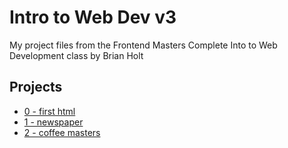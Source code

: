# Intro to Web Dev v3

My project files from the Frontend Masters Complete Into to Web Development class by Brian Holt

## Projects

- [0 - first html](./0-html-project/)
- [1 - newspaper](./1-newspaper-layout/)
- [2 - coffee masters](./2-coffee-masters/)
